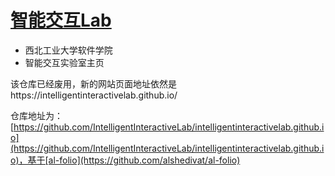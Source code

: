 # [智能交互Lab](https://intelligentinteractivelab.github.io/)
- 西北工业大学软件学院
- 智能交互实验室主页

该仓库已经废用，新的网站页面地址依然是https://intelligentinteractivelab.github.io/

仓库地址为：[https://github.com/IntelligentInteractiveLab/intelligentinteractivelab.github.io](https://github.com/IntelligentInteractiveLab/intelligentinteractivelab.github.io)，基于[al-folio](https://github.com/alshedivat/al-folio)
